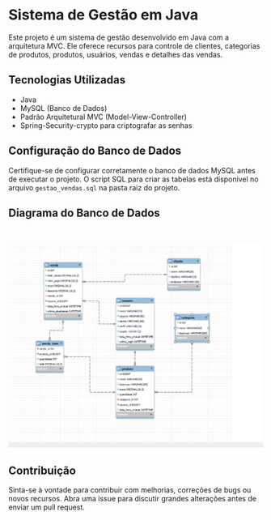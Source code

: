 # Sistema de Gestão em Java

Este projeto é um sistema de gestão desenvolvido em Java com a arquitetura MVC. Ele oferece recursos para controle de clientes, categorias de produtos, produtos, usuários, vendas e detalhes das vendas.

## Tecnologias Utilizadas

- Java
- MySQL (Banco de Dados)
- Padrão Arquitetural MVC (Model-View-Controller)
- Spring-Security-crypto para criptografar as senhas

## Configuração do Banco de Dados

Certifique-se de configurar corretamente o banco de dados MySQL antes de executar o projeto. O script SQL para criar as tabelas está disponível no arquivo `gestao_vendas.sql` na pasta raiz do projeto.

## Diagrama do Banco de Dados
<br/>

<p align="center">
  <img src="https://github.com/jonathansartorib/Java-Gestao-Clientes-Produtos/blob/main/Sistema_gestao_de_vendas/Diagrama_Sistema_gestao_vendas_DB.png" width="600px" alt="diagrama sql">
</p>


## Contribuição

Sinta-se à vontade para contribuir com melhorias, correções de bugs ou novos recursos. Abra uma issue para discutir grandes alterações antes de enviar um pull request.



